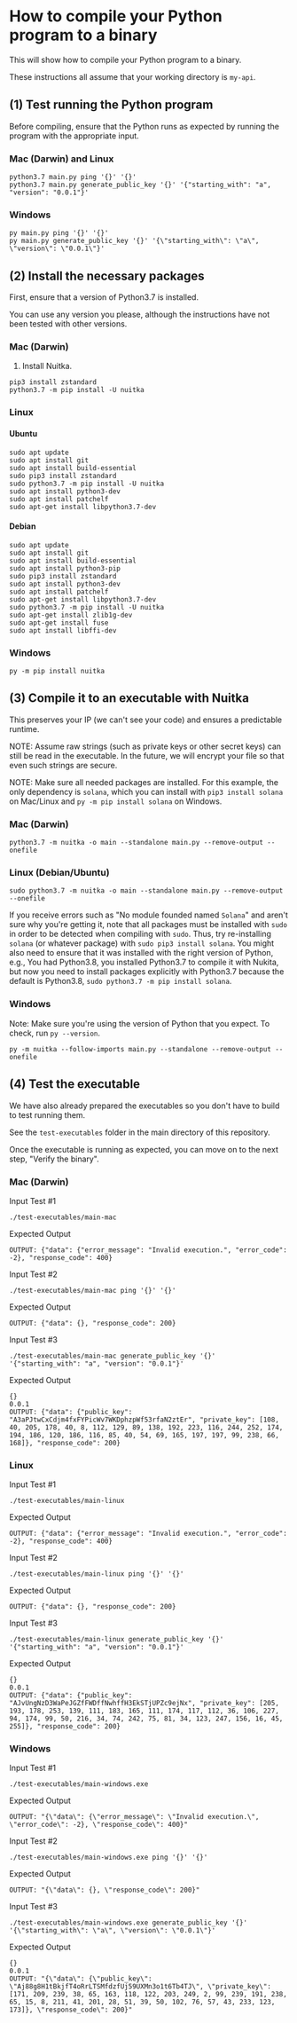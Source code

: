 # How to compile your Python program to a binary

This will show how to compile your Python program to a binary.

These instructions all assume that your working directory is `my-api`.

## (1) Test running the Python program

Before compiling, ensure that the Python runs as expected by running the program with the appropriate input.

### Mac (Darwin) and Linux
```
python3.7 main.py ping '{}' '{}'
python3.7 main.py generate_public_key '{}' '{"starting_with": "a", "version": "0.0.1"}'
```

### Windows
```
py main.py ping '{}' '{}'
py main.py generate_public_key '{}' '{\"starting_with\": \"a\", \"version\": \"0.0.1\"}'
```

## (2) Install the necessary packages

First, ensure that a version of Python3.7 is installed. 

You can use any version you please, although the instructions have not been tested with other versions.

### Mac (Darwin)

1) Install Nuitka.

```
pip3 install zstandard
python3.7 -m pip install -U nuitka
```

### Linux

#### Ubuntu

```
sudo apt update
sudo apt install git
sudo apt install build-essential
sudo pip3 install zstandard
sudo python3.7 -m pip install -U nuitka
sudo apt install python3-dev
sudo apt install patchelf
sudo apt-get install libpython3.7-dev
```

#### Debian

```
sudo apt update
sudo apt install git
sudo apt install build-essential
sudo apt install python3-pip
sudo pip3 install zstandard
sudo apt install python3-dev
sudo apt install patchelf
sudo apt-get install libpython3.7-dev
sudo python3.7 -m pip install -U nuitka
sudo apt-get install zlib1g-dev
sudo apt-get install fuse
sudo apt install libffi-dev
```

### Windows

```
py -m pip install nuitka
```

## (3) Compile it to an executable with Nuitka

This preserves your IP (we can't see your code) and ensures a predictable runtime.

NOTE: Assume raw strings (such as private keys or other secret keys) can still be read in the executable. In
the future, we will encrypt your file so that even such strings are secure.

NOTE: Make sure all needed packages are installed. For this example, the only dependency is `solana`,
which you can install with `pip3 install solana` on Mac/Linux and `py -m pip install solana` on Windows.

### Mac (Darwin)

`python3.7 -m nuitka -o main --standalone main.py --remove-output --onefile`

### Linux (Debian/Ubuntu)

`sudo python3.7 -m nuitka -o main --standalone main.py --remove-output --onefile`

If you receive errors such as "No module founded named `Solana`" and aren't sure why you're getting it, note that
all packages must be installed with `sudo` in order to be detected when compiling with `sudo`. Thus, try re-installing
`solana` (or whatever package) with `sudo pip3 install solana`. You might also need to ensure that it was installed with
the right version of Python, e.g., You had Python3.8, you installed Python3.7 to compile it with Nukita, but now
you need to install packages explicitly with Python3.7 because the default is Python3.8,
`sudo python3.7 -m pip install solana`.

### Windows

Note: Make sure you're using the version of Python that you expect. To check, run `py --version`.

`py -m nuitka --follow-imports main.py --standalone --remove-output --onefile`

## (4) Test the executable

We have also already prepared the executables so you don't have to build to test running them.

See the `test-executables` folder in the main directory of this repository.

Once the executable is running as expected, you can move on to the next step, "Verify the binary".

### Mac (Darwin)

Input Test #1
```
./test-executables/main-mac
```
Expected Output
```
OUTPUT: {"data": {"error_message": "Invalid execution.", "error_code": -2}, "response_code": 400}
```

Input Test #2
```
./test-executables/main-mac ping '{}' '{}'
```
Expected Output
```
OUTPUT: {"data": {}, "response_code": 200}
```

Input Test #3
```
./test-executables/main-mac generate_public_key '{}' '{"starting_with": "a", "version": "0.0.1"}'
```
Expected Output
```
{}
0.0.1
OUTPUT: {"data": {"public_key": "A3aPJtwCxCdjm4fxFYPicWv7WKDphzpWf53rfaN2ztEr", "private_key": [108, 40, 205, 178, 40, 8, 112, 129, 89, 138, 192, 223, 116, 244, 252, 174, 194, 186, 120, 186, 116, 85, 40, 54, 69, 165, 197, 197, 99, 238, 66, 168]}, "response_code": 200}
```

### Linux

Input Test #1
```
./test-executables/main-linux
```
Expected Output
```
OUTPUT: {"data": {"error_message": "Invalid execution.", "error_code": -2}, "response_code": 400}
```

Input Test #2
```
./test-executables/main-linux ping '{}' '{}'
```
Expected Output
```
OUTPUT: {"data": {}, "response_code": 200}
```

Input Test #3
```
./test-executables/main-linux generate_public_key '{}' '{"starting_with": "a", "version": "0.0.1"}'
```
Expected Output
```
{}
0.0.1
OUTPUT: {"data": {"public_key": "AJvUngNzD3WaPeJGZfFWDffNwhffH3EkSTjUPZc9ejNx", "private_key": [205, 193, 178, 253, 139, 111, 183, 165, 111, 174, 117, 112, 36, 106, 227, 94, 174, 99, 50, 216, 34, 74, 242, 75, 81, 34, 123, 247, 156, 16, 45, 255]}, "response_code": 200}
```

### Windows

Input Test #1
```
./test-executables/main-windows.exe
```
Expected Output
```
OUTPUT: "{\"data\": {\"error_message\": \"Invalid execution.\", \"error_code\": -2}, \"response_code\": 400}"
```

Input Test #2
```
./test-executables/main-windows.exe ping '{}' '{}'
```
Expected Output
```
OUTPUT: "{\"data\": {}, \"response_code\": 200}"
```

Input Test #3
```
./test-executables/main-windows.exe generate_public_key '{}' '{\"starting_with\": \"a\", \"version\": \"0.0.1\"}'
```
Expected Output
```
{}
0.0.1
OUTPUT: "{\"data\": {\"public_key\": \"Aj88g8H1tBkjfT4oRrLTSMfdzfUj59UXMn3o1t6Tb4TJ\", \"private_key\": [171, 209, 239, 38, 65, 163, 118, 122, 203, 249, 2, 99, 239, 191, 238, 65, 15, 8, 211, 41, 201, 28, 51, 39, 50, 102, 76, 57, 43, 233, 123, 173]}, \"response_code\": 200}"
```

